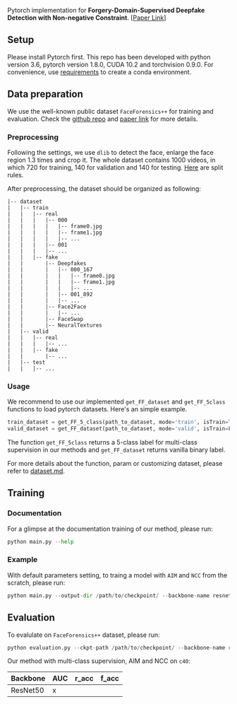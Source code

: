 
Pytorch implementation for **Forgery-Domain-Supervised Deepfake Detection with Non-negative Constraint**. [[Paper Link](https://ieeexplore.ieee.org/document/9839430)]

## Setup
Please install Pytorch first. This repo has been developed with python version 3.6, pytorch version 1.8.0, CUDA 10.2 and torchvision 0.9.0. For convenience, use [requirements](requirements.txt) to create a conda environment.

## Data preparation

We use the well-known public dataset `FaceForensics++` for training and evaluation.  Check the [github repo](https://github.com/ondyari/FaceForensics) and [paper link](https://arxiv.org/abs/1901.08971) for more details.


### Preprocessing

Following the settings, we use `dlib` to detect the face, enlarge the face region 1.3 times and crop it. The whole dataset contains 1000 videos, in which 720 for training, 140 for validation and 140 for testing. [Here](https://github.com/ondyari/FaceForensics/tree/master/dataset/splits) are split rules.

After preprocessing, the dataset should be organized as following:

```
|-- dataset
|   |-- train
|   |   |-- real
|   |   |	|-- 000
|   |   |	|	|-- frame0.jpg
|   |   |	|	|-- frame1.jpg
|   |   |	|	|-- ...
|   |   |	|-- 001
|   |   |	|-- ...
|   |   |-- fake
|   |   	|-- Deepfakes
|   |   	|	|-- 000_167
|   |		|	|	|-- frame0.jpg
|   |		|	|	|-- frame1.jpg
|   |		|	|	|-- ...
|   |		|	|-- 001_892
|   |		|	|-- ...
|   |   	|-- Face2Face
|   |		|	|-- ...
|   |   	|-- FaceSwap
|   |   	|-- NeuralTextures
|   |-- valid
|   |	|-- real
|   |	|	|-- ...
|   |	|-- fake
|   |		|-- ...
|   |-- test
|   |	|-- ...
```

### Usage
We recommend to use our implemented `get_FF_dataset` and  `get_FF_5class` functions to load pytorch datasets. Here's an simple example.

```python
train_dataset = get_FF_5_class(path_to_dataset, mode='train', isTrain=True)
valid_dataset = get_FF_dataset(path_to_dataset, mode='valid', isTrain=False, img_size=img_size, drop_rate=0.8)
```
The function `get_FF_5class` returns a 5-class label for multi-class supervision in our methods and `get_FF_dataset` returns vanilla binary label.

For more details about the function, param or customizing dataset, please refer to [dataset.md](dataset/dataset.md).

## Training

### Documentation
For a glimpse at the documentation training of our method, please run:
```python
python main.py --help
```
### Example
With default parameters setting, to traing a model with `AIM` and `NCC` from the scratch, please run:
```python
python main.py --output-dir /path/to/checkpoint/ --backbone-name resnet --dataset-path /path/to/dataset/ --use-ncc --use-aim --use-mc --warmup-iter 20000
```

## Evaluation

To evalulate on `FaceForensics++` dataset, please run:

```python
python evaluation.py --ckpt-path /path/to/checkpoint/ --backbone-name resnet --dataset-path /path/to/dataset/ --use-ncc --use-aim
```

Our method with multi-class supervision, AIM and NCC on `c40`:

| Backbone | AUC | r_acc | f_acc |
|----------|-----|-------|-------|
|ResNet50  |x    |       |       |
